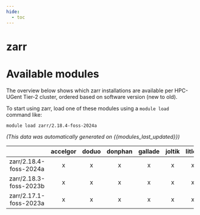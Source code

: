 ```yaml
---
hide:
  - toc
---
```


zarr
====

# Available modules


The overview below shows which zarr installations are available per HPC-UGent Tier-2 cluster, ordered based on software version (new to old).

To start using zarr, load one of these modules using a `module load` command like:

```shell
module load zarr/2.18.4-foss-2024a
```

*(This data was automatically generated on {{modules_last_updated}})*  

| |accelgor|doduo|donphan|gallade|joltik|litleo|shinx|
| :---: | :---: | :---: | :---: | :---: | :---: | :---: | :---: |
|zarr/2.18.4-foss-2024a|x|x|x|x|x|x|x|
|zarr/2.18.3-foss-2023b|x|x|x|x|x|x|x|
|zarr/2.17.1-foss-2023a|x|x|x|x|x|x|x|
